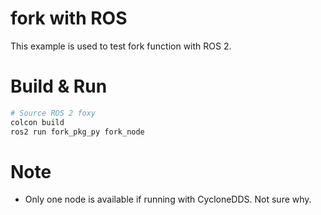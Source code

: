 # fork with ROS

This example is used to test fork function with ROS 2.

# Build & Run

```bash
# Source ROS 2 foxy
colcon build
ros2 run fork_pkg_py fork_node
```

# Note

* Only one node is available if running with CycloneDDS. Not sure why.

